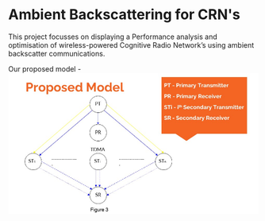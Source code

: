# Ambient Backscattering for CRN's
This project focusses on displaying a Performance analysis and optimisation of wireless-powered Cognitive Radio Network’s using ambient backscatter communications. 

Our proposed model - 
![alt text](https://github.com/sesh1810/Ambient-Backscattering/blob/main/graphs/model.jpg)
